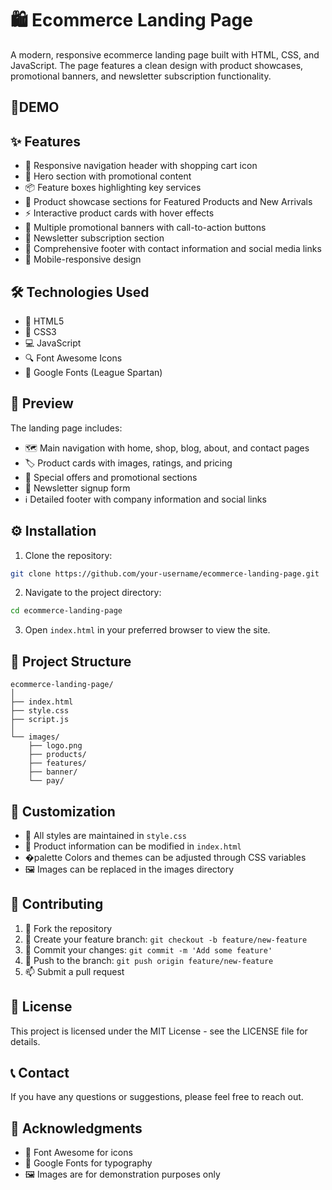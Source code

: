 # 🛍️ Ecommerce Landing Page

A modern, responsive ecommerce landing page built with HTML, CSS, and JavaScript. The page features a clean design with product showcases, promotional banners, and newsletter subscription functionality.

## 🎥DEMO



## ✨ Features

- 🎯 Responsive navigation header with shopping cart icon
- 🌟 Hero section with promotional content
- 📦 Feature boxes highlighting key services
- 🛒 Product showcase sections for Featured Products and New Arrivals
- ⚡ Interactive product cards with hover effects
- 🎨 Multiple promotional banners with call-to-action buttons
- 📧 Newsletter subscription section
- 🔗 Comprehensive footer with contact information and social media links
- 📱 Mobile-responsive design

## 🛠️ Technologies Used

- 📄 HTML5
- 🎨 CSS3
- 💻 JavaScript
- 🔍 Font Awesome Icons
- 📝 Google Fonts (League Spartan)

## 👀 Preview

The landing page includes:
- 🗺️ Main navigation with home, shop, blog, about, and contact pages
- 🏷️ Product cards with images, ratings, and pricing
- 🎯 Special offers and promotional sections
- 📮 Newsletter signup form
- ℹ️ Detailed footer with company information and social links

## ⚙️ Installation

1. Clone the repository:
```bash
git clone https://github.com/your-username/ecommerce-landing-page.git
```

2. Navigate to the project directory:
```bash
cd ecommerce-landing-page
```

3. Open `index.html` in your preferred browser to view the site.

## 📁 Project Structure

```
ecommerce-landing-page/
│
├── index.html
├── style.css
├── script.js
│
└── images/
    ├── logo.png
    ├── products/
    ├── features/
    ├── banner/
    └── pay/
```

## 🎨 Customization

- 📝 All styles are maintained in `style.css`
- 🔧 Product information can be modified in `index.html`
- �palette Colors and themes can be adjusted through CSS variables
- 🖼️ Images can be replaced in the images directory

## 🤝 Contributing

1. 🔱 Fork the repository
2. 🌿 Create your feature branch: `git checkout -b feature/new-feature`
3. 💾 Commit your changes: `git commit -m 'Add some feature'`
4. 🚀 Push to the branch: `git push origin feature/new-feature`
5. 📫 Submit a pull request

## 📄 License

This project is licensed under the MIT License - see the LICENSE file for details.

## 📞 Contact

If you have any questions or suggestions, please feel free to reach out.

## 🙏 Acknowledgments

- 🎯 Font Awesome for icons
- 📝 Google Fonts for typography
- 🖼️ Images are for demonstration purposes only
